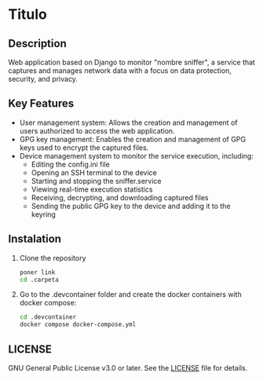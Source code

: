 # Titulo

## Description
Web application based on Django to monitor "nombre sniffer", a service that captures and manages network data with a focus on data protection, security, and privacy.

## Key Features
- User management system: Allows the creation and management of users authorized to access the web application.
- GPG key management: Enables the creation and management of GPG keys used to encrypt the captured files.
- Device management system to monitor the service execution, including:
  - Editing the config.ini file
  - Opening an SSH terminal to the device
  - Starting and stopping the sniffer.service
  - Viewing real-time execution statistics
  - Receiving, decrypting, and downloading captured files
  - Sending the public GPG key to the device and adding it to the keyring

## Instalation
1. Clone the repository
   ```bash
   poner link
   cd .carpeta
2. Go to the .devcontainer folder and create the docker containers with docker compose:
    ```bash
    cd .devcontainer
    docker compose docker-compose.yml

## LICENSE
GNU General Public License v3.0 or later. See the [LICENSE](LICENSE) file for details.

